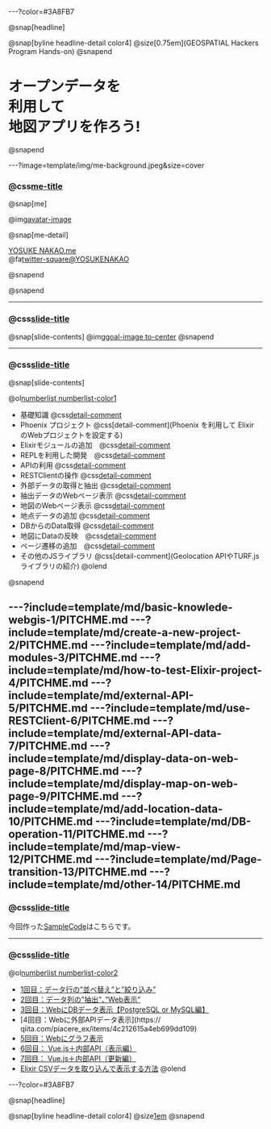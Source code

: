 ---?color=#3A8FB7

@snap[headline]

@snap[byline headline-detail color4]
@size[0.75em](GEOSPATIAL Hackers Program Hands-on)
@snapend

# オープンデータを<br>利用して<br>地図アプリを作ろう!
@snapend

---?image=template/img/me-background.jpeg&size=cover

### @css[me-title](自己紹介)

@snap[me]

@img[avatar-image](template/img/yosukenakao.me.png)

@snap[me-detail]

[YOSUKE NAKAO.me](https://www.yosukenakao.me/)<br>
@fa[twitter-square]()[@YOSUKENAKAO](https://twitter.com/yosukenakao)

@snapend

@snapend

---
### @css[slide-title](本日のゴールイメージ)

@snap[slide-contents]
@img[goal-image to-center](template/img/finish.png)
@snapend

---
### @css[slide-title](ハンズオン講習会の流れ)

@snap[slide-contents]

@ol[numberlist numberlist-color1](false)
- 基礎知識			@css[detail-comment](Webの仕組みやプログラミングに必要な知識を学ぶ)
- Phoenix プロジェクト	@css[detail-comment](Phoenix を利用して Elixir のWebプロジェクトを設定する)
- Elixirモジュールの追加　@css[detail-comment](hexにあるモジュールを追加する)
- REPLを利用した開発　@css[detail-comment](REPLによるコードを試しながら開発する)
- APIの利用 @css[detail-comment](AEDオープンデータプラットフォームを利用してAPIをGetする)
- RESTClientの操作 @css[detail-comment](RESTClientを利用する)
- 外部データの取得と抽出 @css[detail-comment](オープンデータを取得する)
- 抽出データのWebページ表示 @css[detail-comment](抽出したデータをWebに表示する)
- 地図のWebページ表示 @css[detail-comment](leafletjsを利用する)
- 地点データの追加 @css[detail-comment](データを追加する)
- DBからのData取得 @css[detail-comment](DataBaseからDataを取得する)
- 地図にDataの反映　@css[detail-comment](位置情報を登録してWebに表示する)
- ページ遷移の追加　@css[detail-comment](ページのリンクを追加する)
- その他のJSライブラリ	@css[detail-comment](Geolocation APIやTURF.jsライブラリの紹介)
@olend

@snapend

---?include=template/md/basic-knowlede-webgis-1/PITCHME.md
---?include=template/md/create-a-new-project-2/PITCHME.md
---?include=template/md/add-modules-3/PITCHME.md
---?include=template/md/how-to-test-Elixir-project-4/PITCHME.md
---?include=template/md/external-API-5/PITCHME.md
---?include=template/md/use-RESTClient-6/PITCHME.md
---?include=template/md/external-API-data-7/PITCHME.md
---?include=template/md/display-data-on-web-page-8/PITCHME.md
---?include=template/md/display-map-on-web-page-9/PITCHME.md
---?include=template/md/add-location-data-10/PITCHME.md
---?include=template/md/DB-operation-11/PITCHME.md
---?include=template/md/map-view-12/PITCHME.md
---?include=template/md/Page-transition-13/PITCHME.md
---?include=template/md/other-14/PITCHME.md
---
### @css[slide-title](サンプルコード)

今回作った[SampleCode](https://github.com/TheWaggle/GeoHack_sampleCode.git)はこちらです。

---
### @css[slide-title](Excelから関数型言語マスター)

@ol[numberlist numberlist-color2](false)
- [1回目：データ行の”並べ替え”と”絞り込み”](https://qiita.com/piacere_ex/items/6714e1440e3f25fb46a1)
- [2回目：データ列の”抽出”、”Web表示”](https://qiita.com/piacere_ex/items/b7787580fce5f148242f)
- [3回目：WebにDBデータ表示【PostgreSQL or MySQL編】](https://qiita.com/piacere_ex/items/a7558adc6856e3577dc6)
- [4回目：Webに外部APIデータ表示](https://
qiita.com/piacere_ex/items/4c212615a4eb699dd109)
- [5回目：Webにグラフ表示](https://qiita.com/piacere_ex/items/290b76b76d5ff8e019bf)
- [6回目： Vue.js＋内部API（表示編）](https://qiita.com/piacere_ex/items/50d847170291c41fef64)
- [7回目： Vue.js＋内部API（更新編）](https://qiita.com/piacere_ex/items/7cd1162ce6d66a334a07)
- [Elixir CSVデータを取り込んで表示する方法](https://qiita.com/Yoosuke/items/3d2b0f9c9b9d1a4e491a)
@olend

---?color=#3A8FB7

@snap[headline]

@snap[byline headline-detail color4]
@size[1em](ありがとうございました。)
@snapend
